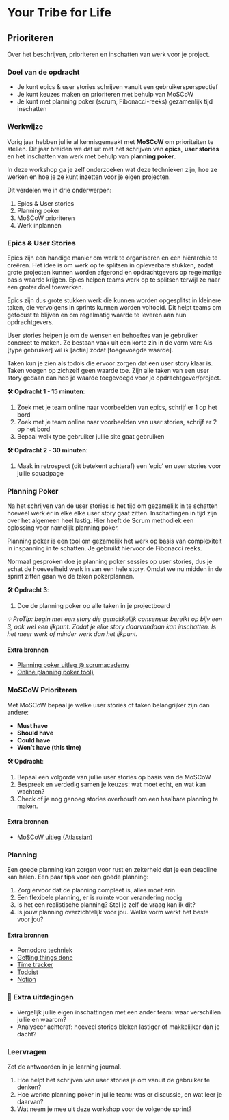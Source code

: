 # Your Tribe for Life

## Prioriteren

Over het beschrijven, prioriteren en inschatten van werk voor je project.

### Doel van de opdracht

- Je kunt epics & user stories schrijven vanuit een gebruikersperspectief
- Je kunt keuzes maken en prioriteren met behulp van MoSCoW
- Je kunt met planning poker (scrum, Fibonacci-reeks) gezamenlijk tijd inschatten

### Werkwijze

Vorig jaar hebben jullie al kennisgemaakt met **MoSCoW** om prioriteiten te stellen. Dit jaar breiden we dat uit met het schrijven van **epics**, **user stories** en het inschatten van werk met behulp van **planning poker**.  

In deze workshop ga je zelf onderzoeken wat deze technieken zijn, hoe ze werken en hoe je ze kunt inzetten voor je eigen projecten.  

Dit verdelen we in drie onderwerpen:
1. Epics & User stories
2. Planning poker
3. MoSCoW prioriteren
4. Werk inplannen

### Epics & User Stories

Epics zijn een handige manier om werk te organiseren en een hiërarchie te creëren. Het idee is om werk op te splitsen in opleverbare stukken, zodat grote projecten kunnen worden afgerond en opdrachtgevers op regelmatige basis waarde krijgen. Epics helpen teams werk op te splitsen terwijl ze naar een groter doel toewerken.

Epics zijn dus grote stukken werk die kunnen worden opgesplitst in kleinere taken, die vervolgens in sprints kunnen worden voltooid. Dit helpt teams om gefocust te blijven en om regelmatig waarde te leveren aan hun opdrachtgevers.

User stories helpen je om de wensen en behoeftes van je gebruiker concreet te maken. Ze bestaan vaak uit een korte zin in de vorm van: Als [type gebruiker] wil ik [actie] zodat [toegevoegde waarde].  

Taken kun je zien als todo’s die ervoor zorgen dat een user story klaar is. Taken voegen op zichzelf geen waarde toe. Zijn alle taken van een user story gedaan dan heb je waarde toegevoegd voor je opdrachtgever/project. 

**🛠️ Opdracht 1 - 15 minuten**:
1. Zoek met je team online naar voorbeelden van epics, schrijf er 1 op het bord
2. Zoek met je team online naar voorbeelden van user stories, schrijf er 2 op het bord
3. Bepaal welk type gebruiker jullie site gaat gebruiken

**🛠️ Opdracht 2 - 30 minuten**:
1. Maak in retrospect (dit betekent achteraf) een ‘epic’ en user stories voor jullie squadpage

<!-- #### Extra bronnen
- [User stories @ Agile scrum group)](https://agilescrumgroup.nl/wat-is-een-user-story/)
- [User stories @ Atlassian](https://www.atlassian.com/nl/agile/project-management/user-stories) -->

### Planning Poker

Na het schrijven van de user stories is het tijd om gezamelijk in te schatten hoeveel werk er in elke elke user story gaat zitten. Inschattingen in tijd zijn over het algemeen heel lastig. Hier heeft de Scrum methodiek een oplossing voor namelijk planning poker. 

Planning poker is een tool om gezamelijk het werk op basis van complexiteit in inspanning in te schatten. Je gebruikt hiervoor de Fibonacci reeks. 

Normaal gesproken doe je planning poker sessies op user stories, dus je schat de hoeveelheid werk in van een hele story. Omdat we nu midden in de sprint zitten gaan we de taken pokerplannen.

**🛠️ Opdracht 3**:  
1. Doe de planning poker op alle taken in je projectboard

_💡 ProTip: begin met een story die gemakkelijk consensus bereikt op bijv een 3, ook wel een ijkpunt. Zodat je elke story daarvandaan kan inschatten. Is het meer werk of minder werk dan het ijkpunt._

#### Extra bronnen
- [Planning poker uitleg @ scrumacademy](https://scrumacademy.nl/blog/planning-poker-met-je-scrum-team/)
- [Online planning poker tool)](https://planningpokeronline.com/)  

### MoSCoW Prioriteren

Met MoSCoW bepaal je welke user stories of taken belangrijker zijn dan andere:  

- **Must have**  
- **Should have**  
- **Could have**  
- **Won’t have (this time)**

**🛠️ Opdracht**:  
1. Bepaal een volgorde van jullie user stories op basis van de MoSCoW
2. Bespreek en verdedig samen je keuzes: wat moet echt, en wat kan wachten?
3. Check of je nog genoeg stories overhoudt om een haalbare planning te maken.

#### Extra bronnen
- [MoSCoW uitleg (Atlassian)](https://www.atlassian.com/agile/project-management/moscow-prioritization)

### Planning

Een goede planning kan zorgen voor rust en zekerheid dat je een deadline kan halen. Een paar tips voor een goede planning:

1. Zorg ervoor dat de planning compleet is, alles moet erin
2. Een flexibele planning, er is ruimte voor verandering nodig
3. Is het een realistische planning? Stel je zelf de vraag kan ik dit?
4. Is jouw planning overzichtelijk voor jou. Welke vorm werkt het beste voor jou?

#### Extra bronnen
- [Pomodoro techniek](https://www.todoist.com/nl/productivity-methods/pomodoro-technique)
- [Getting things done](https://gettingthingsdone.com/)
- [Time tracker](https://toggl.com/)
- [Todoist](https://www.todoist.com/nl)
- [Notion](https://www.notion.com/)

### 💪 Extra uitdagingen
- Vergelijk jullie eigen inschattingen met een ander team: waar verschillen jullie en waarom?  
- Analyseer achteraf: hoeveel stories bleken lastiger of makkelijker dan je dacht?

### Leervragen

Zet de antwoorden in je learning journal.

1. Hoe helpt het schrijven van user stories je om vanuit de gebruiker te denken?  
2. Hoe werkte planning poker in jullie team: was er discussie, en wat leer je daarvan?  
4. Wat neem je mee uit deze workshop voor de volgende sprint?  
